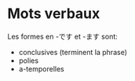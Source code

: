 <!-- TITLE: Mots Verbaux -->
<!-- SUBTITLE: Equivalents des verbes -->

# Mots verbaux
Les formes en -です et -ます sont:
- conclusives (terminent la phrase)
- polies
- a-temporelles